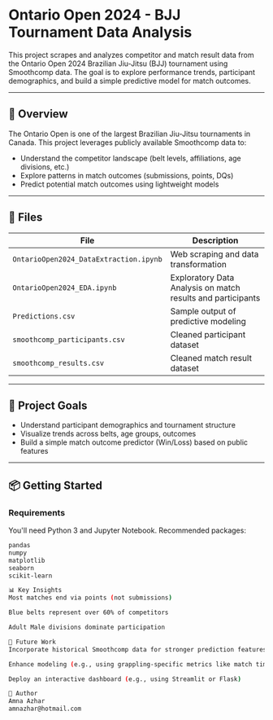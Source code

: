 # Ontario Open 2024 - BJJ Tournament Data Analysis

This project scrapes and analyzes competitor and match result data from the Ontario Open 2024 Brazilian Jiu-Jitsu (BJJ) tournament using Smoothcomp data. The goal is to explore performance trends, participant demographics, and build a simple predictive model for match outcomes.

---

## 📝 Overview

The Ontario Open is one of the largest Brazilian Jiu-Jitsu tournaments in Canada. This project leverages publicly available Smoothcomp data to:

- Understand the competitor landscape (belt levels, affiliations, age divisions, etc.)
- Explore patterns in match outcomes (submissions, points, DQs)
- Predict potential match outcomes using lightweight models

---

## 📁 Files

| File | Description |
|------|-------------|
| `OntarioOpen2024_DataExtraction.ipynb` | Web scraping and data transformation |
| `OntarioOpen2024_EDA.ipynb` | Exploratory Data Analysis on match results and participants |
| `Predictions.csv` | Sample output of predictive modeling |
| `smoothcomp_participants.csv` | Cleaned participant dataset |
| `smoothcomp_results.csv` | Cleaned match result dataset |

---

## 🎯 Project Goals

- Understand participant demographics and tournament structure
- Visualize trends across belts, age groups, outcomes
- Build a simple match outcome predictor (Win/Loss) based on public features

---

## 📦 Getting Started

### Requirements

You'll need Python 3 and Jupyter Notebook. Recommended packages:

```bash
pandas
numpy
matplotlib
seaborn
scikit-learn

📊 Key Insights
Most matches end via points (not submissions)

Blue belts represent over 60% of competitors

Adult Male divisions dominate participation

🚀 Future Work
Incorporate historical Smoothcomp data for stronger prediction features

Enhance modeling (e.g., using grappling-specific metrics like match time and submission types)

Deploy an interactive dashboard (e.g., using Streamlit or Flask)

👤 Author
Amna Azhar
amnazhar@hotmail.com